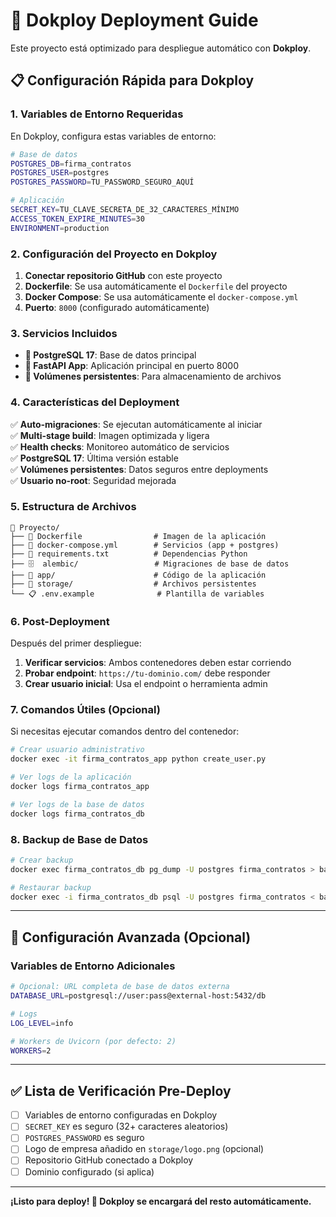 # 🚀 Dokploy Deployment Guide

Este proyecto está optimizado para despliegue automático con **Dokploy**.

## 📋 Configuración Rápida para Dokploy

### 1. **Variables de Entorno Requeridas**

En Dokploy, configura estas variables de entorno:

```bash
# Base de datos
POSTGRES_DB=firma_contratos
POSTGRES_USER=postgres  
POSTGRES_PASSWORD=TU_PASSWORD_SEGURO_AQUÍ

# Aplicación
SECRET_KEY=TU_CLAVE_SECRETA_DE_32_CARACTERES_MÍNIMO
ACCESS_TOKEN_EXPIRE_MINUTES=30
ENVIRONMENT=production
```

### 2. **Configuración del Proyecto en Dokploy**

1. **Conectar repositorio GitHub** con este proyecto
2. **Dockerfile**: Se usa automáticamente el `Dockerfile` del proyecto
3. **Docker Compose**: Se usa automáticamente el `docker-compose.yml`
4. **Puerto**: `8000` (configurado automáticamente)

### 3. **Servicios Incluidos**

- **🐘 PostgreSQL 17**: Base de datos principal
- **🐍 FastAPI App**: Aplicación principal en puerto 8000
- **📁 Volúmenes persistentes**: Para almacenamiento de archivos

### 4. **Características del Deployment**

✅ **Auto-migraciones**: Se ejecutan automáticamente al iniciar  
✅ **Multi-stage build**: Imagen optimizada y ligera  
✅ **Health checks**: Monitoreo automático de servicios  
✅ **PostgreSQL 17**: Última versión estable  
✅ **Volúmenes persistentes**: Datos seguros entre deployments  
✅ **Usuario no-root**: Seguridad mejorada  

### 5. **Estructura de Archivos**

```
📁 Proyecto/
├── 🐳 Dockerfile                # Imagen de la aplicación
├── 🐳 docker-compose.yml        # Servicios (app + postgres)
├── 📄 requirements.txt          # Dependencias Python
├── 🗄️  alembic/                 # Migraciones de base de datos
├── 📁 app/                      # Código de la aplicación
├── 📁 storage/                  # Archivos persistentes
└── 📋 .env.example              # Plantilla de variables
```

### 6. **Post-Deployment**

Después del primer despliegue:

1. **Verificar servicios**: Ambos contenedores deben estar corriendo
2. **Probar endpoint**: `https://tu-dominio.com/` debe responder
3. **Crear usuario inicial**: Usa el endpoint o herramienta admin

### 7. **Comandos Útiles (Opcional)**

Si necesitas ejecutar comandos dentro del contenedor:

```bash
# Crear usuario administrativo
docker exec -it firma_contratos_app python create_user.py

# Ver logs de la aplicación  
docker logs firma_contratos_app

# Ver logs de la base de datos
docker logs firma_contratos_db
```

### 8. **Backup de Base de Datos**

```bash
# Crear backup
docker exec firma_contratos_db pg_dump -U postgres firma_contratos > backup.sql

# Restaurar backup  
docker exec -i firma_contratos_db psql -U postgres firma_contratos < backup.sql
```

---

## 🔧 Configuración Avanzada (Opcional)

### Variables de Entorno Adicionales

```bash
# Opcional: URL completa de base de datos externa
DATABASE_URL=postgresql://user:pass@external-host:5432/db

# Logs
LOG_LEVEL=info

# Workers de Uvicorn (por defecto: 2)
WORKERS=2
```

---

## ✅ Lista de Verificación Pre-Deploy

- [ ] Variables de entorno configuradas en Dokploy
- [ ] `SECRET_KEY` es seguro (32+ caracteres aleatorios)
- [ ] `POSTGRES_PASSWORD` es seguro
- [ ] Logo de empresa añadido en `storage/logo.png` (opcional)
- [ ] Repositorio GitHub conectado a Dokploy
- [ ] Dominio configurado (si aplica)

---

**¡Listo para deploy! 🚀 Dokploy se encargará del resto automáticamente.**